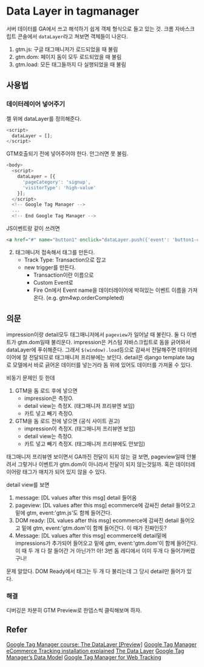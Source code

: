 # Data Layer in tagmanager

서버 데이터를 GA에서 쓰고 해석하기 쉽게 객체 형식으로 들고 있는 것.
크롬 자바스크립트 콘솔에서 `dataLayer`라고 쳐보면 객체들이 나온다.
1. gtm.js: 구글 태그매니저가 로드되었을 때 불림
2. gtm.dom: 페이지 돔이 모두 로드되었을 때 불림
3. gtm.load: 모든 태그들까지 다 실행되었을 때 불림

## 사용법
### 데이터레이어 넣어주기
젤 위에 dataLayer를 정의해준다.
```javascript
<script>
  dataLayer = [];
</script>
```

GTM호출되기 전에 넣어주어야 한다. 안그러면 못 불림.
```javascript
<body>
  <script>
    dataLayer = [{
      'pageCategory': 'signup',
      'visitorType': 'high-value'
    }];
  </script>
  <!-- Google Tag Manager -->
  ...
  <!-- End Google Tag Manager -->
```

JS이벤트랑 같이 쓰려면
```html
<a href="#" name="button1" onclick="dataLayer.push({'event': 'button1-click'});" >Button 1</a>
```

2. 태그매니저 접속해서 태그를 만든다.
    - Track Type: Transaction으로 잡고
    - new trigger를 만든다.
        + Transaction이란 이름으로
        + Custom Event로
        + Fire On에서 Event name을 데이터레이어에 박혀있는 이벤트 이름을 가져온다. (e.g. gtm4wp.orderCompleted)


## 의문
impression이랑 detail모두 태그매니저에서 `pageview`가 일어날 때 불린다. 둘 다 이벤트가 gtm.dom일때 불리운다.
impression은 커스텀 자바스크립트로 돔을 긁어와서 dataLayer에 푸쉬해준다. 그래서 `$(window).load`등으로 감싸서 전달해주면 데이터레이어에 잘 전달되므로 태그매니저 프리뷰에는 보인다.
detail은 django template tag로 모델에서 바로 긁어온 데이터를 넣는거라 돔 위에 있어도 데이터를 가져올 수 있다.

비동기 문제인 듯 한데
1. GTM을 돔 로드 후에 넣으면
    - impression은 측정O.
    - detail view는 측정X. (태그매니저 프리뷰엔 보임)
    - 카트 넣고 빼기 측정O.
2. GTM을 돔 로드 전에 넣으면 (공식 사이트 권고)
    - impression이 측정X. (태그매니저 프리뷰엔 보임)
    - detail view는 측정O.
    - 카트 넣고 빼기 측정X. (태그매니저 프리뷰에도 안보임)

태그매니저 프리뷰엔 보이면서 GA까진 전달이 되지 않는 걸 보면, pageview일때 안불려서 그렇거나 이벤트가 gtm.dom이 아니라서 전달이 되지 않는것일까. 혹은 데이터레이어랑 태그가 매치가 되어 있지 않을 수 있다.

detail view를 보면
1. message: [DL values after this msg] detail 들어옴
2. pageview: [DL values after this msg] ecommerce에 감싸진 detail 들어오고 밑에 gtm, event:'gtm.js'도 함께 들어간다.
3. DOM ready: [DL values after this msg] ecommerce에 감싸진 detail 들어오고 밑에 gtm, event:'gtm.dom'이 함께 들어간다. 이 때가 진짜인듯?
4. Message: [DL values after this msg] ecommerce에 detail밑에 impressions가 추가되어 들어오고 밑에 gtm, event:'gtm.dom'이 함께 들어간다. 이 때 두 개 다 잘 들어간 거 아닌가?! 아! 3번 돔 레디에서 이미 두개 다 들어가버렸구나!

문제 알았다. DOM Ready에서 태그는 두 개 다 불리는데 그 당시 detail만 들어가 있다.

### 해결
디버깅은 차분히 GTM Preview로 한뎁스씩 클릭해보며 하자.

## Refer
[Google Tag Manager course: The DataLayer [Preview]](https://youtu.be/NRb7wFAtExM)
[Google Tag Manager eCommerce Tracking installation explained](https://youtu.be/ZKjlIhFJMCU)
[The Data Layer](http://www.simoahava.com/analytics/data-layer/)
[Google Tag Manager’s Data Model](http://www.simoahava.com/analytics/google-tag-manager-data-model/)
[Google Tag Manager for Web Tracking](https://developers.google.com/tag-manager/devguide)
